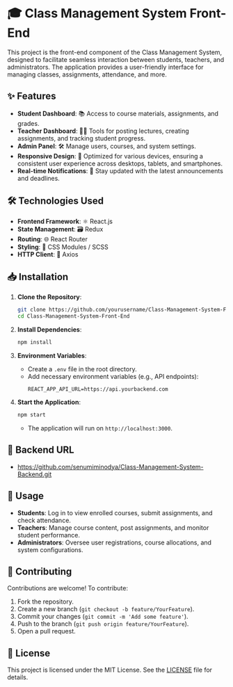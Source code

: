 # 🎓 Class Management System Front-End

This project is the front-end component of the Class Management System, designed to facilitate seamless interaction between students, teachers, and administrators. The application provides a user-friendly interface for managing classes, assignments, attendance, and more.

## ✨ Features

- **Student Dashboard**: 📚 Access to course materials, assignments, and grades.
- **Teacher Dashboard**: 🧑‍🏫 Tools for posting lectures, creating assignments, and tracking student progress.
- **Admin Panel**: 🛠️ Manage users, courses, and system settings.
- **Responsive Design**: 📱 Optimized for various devices, ensuring a consistent user experience across desktops, tablets, and smartphones.
- **Real-time Notifications**: 🔔 Stay updated with the latest announcements and deadlines.

## 🛠️ Technologies Used

- **Frontend Framework**: ⚛️ React.js
- **State Management**: 🗃️ Redux
- **Routing**: 🌐 React Router
- **Styling**: 💅 CSS Modules / SCSS
- **HTTP Client**: 📡 Axios

## 📥 Installation

1. **Clone the Repository**:
   ```bash
   git clone https://github.com/yourusername/Class-Management-System-Front-End.git
   cd Class-Management-System-Front-End
   ```

2. **Install Dependencies**:
   ```bash
   npm install
   ```

3. **Environment Variables**:
   - Create a `.env` file in the root directory.
   - Add necessary environment variables (e.g., API endpoints):
     ```
     REACT_APP_API_URL=https://api.yourbackend.com
     ```

4. **Start the Application**:
   ```bash
   npm start
   ```
   - The application will run on `http://localhost:3000`.
     
## 🚀 Backend URL

- https://github.com/senumiminodya/Class-Management-System-Backend.git

## 🚀 Usage

- **Students**: Log in to view enrolled courses, submit assignments, and check attendance.
- **Teachers**: Manage course content, post assignments, and monitor student performance.
- **Administrators**: Oversee user registrations, course allocations, and system configurations.

## 🤝 Contributing

Contributions are welcome! To contribute:

1. Fork the repository.
2. Create a new branch (`git checkout -b feature/YourFeature`).
3. Commit your changes (`git commit -m 'Add some feature'`).
4. Push to the branch (`git push origin feature/YourFeature`).
5. Open a pull request.

## 📜 License

This project is licensed under the MIT License. See the [LICENSE](LICENSE) file for details.
